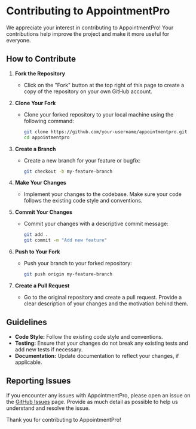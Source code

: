 # Contributing to AppointmentPro

We appreciate your interest in contributing to AppointmentPro! Your contributions help improve the project and make it more useful for everyone.

## How to Contribute

1. **Fork the Repository**
   - Click on the "Fork" button at the top right of this page to create a copy of the repository on your own GitHub account.

2. **Clone Your Fork**
   - Clone your forked repository to your local machine using the following command:
     ```bash
     git clone https://github.com/your-username/appointmentpro.git
     cd appointmentpro
     ```

3. **Create a Branch**
   - Create a new branch for your feature or bugfix:
     ```bash
     git checkout -b my-feature-branch
     ```

4. **Make Your Changes**
   - Implement your changes to the codebase. Make sure your code follows the existing code style and conventions.

5. **Commit Your Changes**
   - Commit your changes with a descriptive commit message:
     ```bash
     git add .
     git commit -m "Add new feature"
     ```

6. **Push to Your Fork**
   - Push your branch to your forked repository:
     ```bash
     git push origin my-feature-branch
     ```

7. **Create a Pull Request**
   - Go to the original repository and create a pull request. Provide a clear description of your changes and the motivation behind them.

## Guidelines

- **Code Style:** Follow the existing code style and conventions.
- **Testing:** Ensure that your changes do not break any existing tests and add new tests if necessary.
- **Documentation:** Update documentation to reflect your changes, if applicable.

## Reporting Issues

If you encounter any issues with AppointmentPro, please open an issue on the [GitHub Issues](https://github.com/your-username/appointmentpro/issues) page. Provide as much detail as possible to help us understand and resolve the issue.

Thank you for contributing to AppointmentPro!
